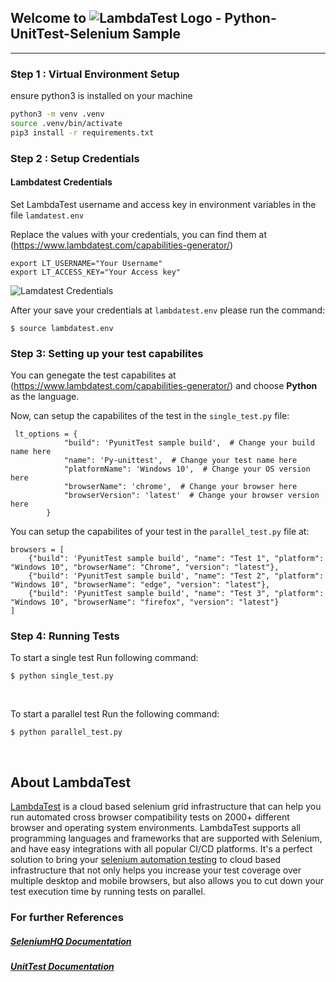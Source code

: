 ## Welcome to ![LambdaTest Logo](https://www.lambdatest.com/resources/images/logos/logo.svg) - Python-UnitTest-Selenium Sample

---

### Step 1 : Virtual Environment Setup

ensure python3 is installed on your machine

```bash
python3 -m venv .venv
source .venv/bin/activate
pip3 install -r requirements.txt
```

### Step 2 : Setup Credentials

#### Lambdatest Credentials

Set LambdaTest username and access key in environment variables in the file `lamdatest.env`

Replace the values with your credentials, you can find them at (https://www.lambdatest.com/capabilities-generator/)

```
export LT_USERNAME="Your Username"
export LT_ACCESS_KEY="Your Access key"
```

![Lamdatest Credentials](/assets/screenshot.png)

After your save your credentials at `lambdatest.env` please run the command:

```
$ source lambdatest.env
```

### Step 3: Setting up your test capabilites

You can genegate the test capabilites at (https://www.lambdatest.com/capabilities-generator/) and choose **Python** as the language.

Now, can setup the capabilites of the test in the `single_test.py` file:

```
 lt_options = {
            "build": 'PyunitTest sample build',  # Change your build name here
            "name": 'Py-unittest',  # Change your test name here
            "platformName": 'Windows 10',  # Change your OS version here
            "browserName": 'chrome',  # Change your browser here
            "browserVersion": 'latest'  # Change your browser version here
        }
```

You can setup the capabilites of your test in the `parallel_test.py` file at:

```
browsers = [
    {"build": 'PyunitTest sample build', "name": "Test 1", "platform": "Windows 10", "browserName": "Chrome", "version": "latest"},
    {"build": 'PyunitTest sample build', "name": "Test 2", "platform": "Windows 10", "browserName": "edge", "version": "latest"},
    {"build": 'PyunitTest sample build', "name": "Test 3", "platform": "Windows 10", "browserName": "firefox", "version": "latest"}
]
```

### Step 4: Running Tests

To start a single test Run following command:

```
$ python single_test.py
```

<br/>

To start a parallel test Run the following command:

```
$ python parallel_test.py
```

<br/>

## About LambdaTest

[LambdaTest](https://www.lambdatest.com/) is a cloud based selenium grid infrastructure that can help you run automated cross browser compatibility tests on 2000+ different browser and operating system environments. LambdaTest supports all programming languages and frameworks that are supported with Selenium, and have easy integrations with all popular CI/CD platforms. It's a perfect solution to bring your [selenium automation testing](https://www.lambdatest.com/selenium-automation) to cloud based infrastructure that not only helps you increase your test coverage over multiple desktop and mobile browsers, but also allows you to cut down your test execution time by running tests on parallel.

### For further References

##### [SeleniumHQ Documentation](http://www.seleniumhq.org/docs/)

##### [UnitTest Documentation](https://docs.python.org/2/library/unittest.html)

